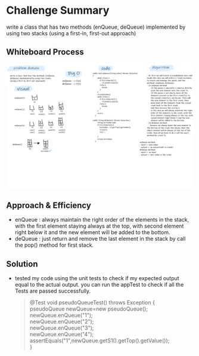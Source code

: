 # Challenge Summary
write a class that has two methods (enQueue, deQueue) implemented by using two stacks (using a first-in, first-out approach)

## Whiteboard Process
![pseudoQueue](../Whiteboard/stack-queue-pseudo.png)

## Approach & Efficiency
- enQueue : always maintain the right order of the elements in the stack, with the first element staying always at the top, with second element right below it and the new element will be added to the bottom.  
- deQueue : just return and remove the last element in the stack by call the pop() method for first stack.

## Solution
- tested my code using the unit tests to check if my expected output equal to the actual output. you can run the appTest to check if all the Tests are passed successfully.
   > @Test void pseudoQueueTest() throws Exception {  
     pseudoQueue newQueue=new pseudoQueue();  
     newQueue.enQueue("1");  
     newQueue.enQueue("2");  
     newQueue.enQueue("3");  
     newQueue.enQueue("4");  
     assertEquals("1",newQueue.getS1().getTop().getValue());   
  > }  

